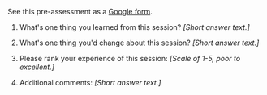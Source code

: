 See this pre-assessment as a [Google form](https://forms.gle/GJA9iPDjsvkW7wGR9).

1. What's one thing you learned from this session?  _[Short answer text.]_

2. What's one thing you'd change about this session?  _[Short answer text.]_

3. Please rank your experience of this session:  _[Scale of 1-5, poor to excellent.]_

4. Additional comments:  _[Short answer text.]_
